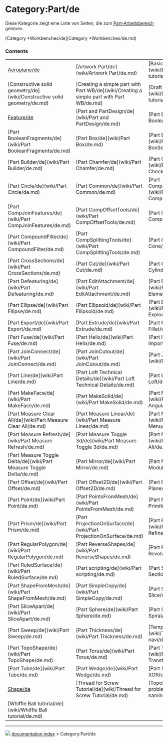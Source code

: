 # Category:Part/de
Diese Kategorie zeigt eine Liste von Seiten, die zum [Part-Arbeitsbereich](Part_Workbench/de.md) gehören.

[Category   *Workbenches/de](Category   *Workbenches/de.md)

### Contents

|     |     |     |
| --- | --- | --- |
| [Aeroplane/de](wiki/Aeroplane/de.md) | [Artwork Part/de](wiki/Artwork Part/de.md) | [Basic modeling tutorial/de](wiki/Basic modeling tutorial/de.md) |
| [Constructive solid geometry/de](wiki/Constructive solid geometry/de.md) | [Creating a simple part with Part WB/de](wiki/Creating a simple part with Part WB/de.md) | [Draft ShapeString tutorial/de](wiki/Draft ShapeString tutorial/de.md) |
| [Feature/de](wiki/Feature/de.md) | [Part and PartDesign/de](wiki/Part and PartDesign/de.md) | [Part Boolean/de](wiki/Part Boolean/de.md) |
| [Part BooleanFragments/de](wiki/Part BooleanFragments/de.md) | [Part Box/de](wiki/Part Box/de.md) | [Part BoxSelection/de](wiki/Part BoxSelection/de.md) |
| [Part Builder/de](wiki/Part Builder/de.md) | [Part Chamfer/de](wiki/Part Chamfer/de.md) | [Part CheckGeometry/de](wiki/Part CheckGeometry/de.md) |
| [Part Circle/de](wiki/Part Circle/de.md) | [Part Common/de](wiki/Part Common/de.md) | [Part CompCompoundTools/de](wiki/Part CompCompoundTools/de.md) |
| [Part CompJoinFeatures/de](wiki/Part CompJoinFeatures/de.md) | [Part CompOffsetTools/de](wiki/Part CompOffsetTools/de.md) | [Part Compound/de](wiki/Part Compound/de.md) |
| [Part CompoundFilter/de](wiki/Part CompoundFilter/de.md) | [Part CompSplittingTools/de](wiki/Part CompSplittingTools/de.md) | [Part Cone/de](wiki/Part Cone/de.md) |
| [Part CrossSections/de](wiki/Part CrossSections/de.md) | [Part Cut/de](wiki/Part Cut/de.md) | [Part Cylinder/de](wiki/Part Cylinder/de.md) |
| [Part Defeaturing/de](wiki/Part Defeaturing/de.md) | [Part EditAttachment/de](wiki/Part EditAttachment/de.md) | [Part ElementCopy/de](wiki/Part ElementCopy/de.md) |
| [Part Ellipse/de](wiki/Part Ellipse/de.md) | [Part Ellipsoid/de](wiki/Part Ellipsoid/de.md) | [Part ExplodeCompound/de](wiki/Part ExplodeCompound/de.md) |
| [Part Export/de](wiki/Part Export/de.md) | [Part Extrude/de](wiki/Part Extrude/de.md) | [Part Fillet/de](wiki/Part Fillet/de.md) |
| [Part Fuse/de](wiki/Part Fuse/de.md) | [Part Helix/de](wiki/Part Helix/de.md) | [Part Import/de](wiki/Part Import/de.md) |
| [Part JoinConnect/de](wiki/Part JoinConnect/de.md) | [Part JoinCutout/de](wiki/Part JoinCutout/de.md) | [Part JoinEmbed/de](wiki/Part JoinEmbed/de.md) |
| [Part Line/de](wiki/Part Line/de.md) | [Part Loft Technical Details/de](wiki/Part Loft Technical Details/de.md) | [Part Loft/de](wiki/Part Loft/de.md) |
| [Part MakeFace/de](wiki/Part MakeFace/de.md) | [Part MakeSolid/de](wiki/Part MakeSolid/de.md) | [Part Measure Angular/de](wiki/Part Measure Angular/de.md) |
| [Part Measure Clear All/de](wiki/Part Measure Clear All/de.md) | [Part Measure Linear/de](wiki/Part Measure Linear/de.md) | [Part Measure Menu/de](wiki/Part Measure Menu/de.md) |
| [Part Measure Refresh/de](wiki/Part Measure Refresh/de.md) | [Part Measure Toggle 3d/de](wiki/Part Measure Toggle 3d/de.md) | [Part Measure Toggle All/de](wiki/Part Measure Toggle All/de.md) |
| [Part Measure Toggle Delta/de](wiki/Part Measure Toggle Delta/de.md) | [Part Mirror/de](wiki/Part Mirror/de.md) | [Part Module/de](wiki/Part Module/de.md) |
| [Part Offset/de](wiki/Part Offset/de.md) | [Part Offset2D/de](wiki/Part Offset2D/de.md) | [Part Plane/de](wiki/Part Plane/de.md) |
| [Part Point/de](wiki/Part Point/de.md) | [Part PointsFromMesh/de](wiki/Part PointsFromMesh/de.md) | [Part Primitives/de](wiki/Part Primitives/de.md) |
| [Part Prism/de](wiki/Part Prism/de.md) | [Part ProjectionOnSurface/de](wiki/Part ProjectionOnSurface/de.md) | [Part RefineShape/de](wiki/Part RefineShape/de.md) |
| [Part RegularPolygon/de](wiki/Part RegularPolygon/de.md) | [Part ReverseShapes/de](wiki/Part ReverseShapes/de.md) | [Part Revolve/de](wiki/Part Revolve/de.md) |
| [Part RuledSurface/de](wiki/Part RuledSurface/de.md) | [Part scripting/de](wiki/Part scripting/de.md) | [Part Section/de](wiki/Part Section/de.md) |
| [Part ShapeFromMesh/de](wiki/Part ShapeFromMesh/de.md) | [Part SimpleCopy/de](wiki/Part SimpleCopy/de.md) | [Part Slice/de](wiki/Part Slice/de.md) |
| [Part SliceApart/de](wiki/Part SliceApart/de.md) | [Part Sphere/de](wiki/Part Sphere/de.md) | [Part Spiral/de](wiki/Part Spiral/de.md) |
| [Part Sweep/de](wiki/Part Sweep/de.md) | [Part Thickness/de](wiki/Part Thickness/de.md) | [Template:Part Tools navi/de](wiki/Template_Part Tools navi/de.md) |
| [Part TopoShape/de](wiki/Part TopoShape/de.md) | [Part Torus/de](wiki/Part Torus/de.md) | [Part TransformedCopy/de](wiki/Part TransformedCopy/de.md) |
| [Part Tube/de](wiki/Part Tube/de.md) | [Part Wedge/de](wiki/Part Wedge/de.md) | [Part XOR/de](wiki/Part XOR/de.md) |
| [Shape/de](wiki/Shape/de.md) | [Thread for Screw Tutorial/de](wiki/Thread for Screw Tutorial/de.md) | [Topological naming problem/de](wiki/Topological naming problem/de.md) |
| [Whiffle Ball tutorial/de](wiki/Whiffle Ball tutorial/de.md) |



---
![](images/Right_arrow.png) [documentation index](../README.md) > Category:Part/de

